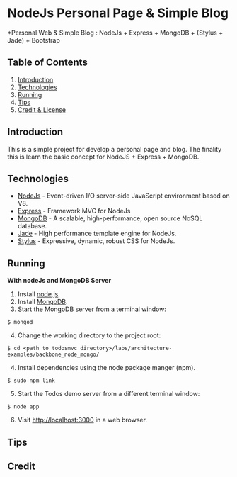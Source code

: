 # NodeJs Personal Page & Simple Blog
*Personal Web & Simple Blog : NodeJs + Express +  MongoDB + (Stylus + Jade) + Bootstrap

## <a name='TOC'>Table of Contents</a>

1. [Introduction](#intro)
1. [Technologies](#tech)
1. [Running](#run)
1. [Tips](#tips)
1. [Credit & License](#credit)

## <a name='intro'>Introduction</a>

This is a simple project for develop a personal page and blog. The finality this is learn the basic concept for NodeJS + Express + MongoDB.

## <a name='tech'>Technologies</a>

- [NodeJs](http://nodejs.org/) - Event-driven I/O server-side JavaScript environment based on V8.
- [Express](http://expressjs.com/) - Framework MVC for NodeJs
- [MongoDB](http://www.mongodb.org/) - A scalable, high-performance, open source NoSQL database.
- [Jade](http://jade-lang.com/) - High performance template engine for NodeJs.
- [Stylus](http://learnboost.github.com/stylus/) - Expressive, dynamic, robust CSS for NodeJs.

## <a name='run'>Running</a>
**With nodeJs and MongoDB Server**
	
1. Install [node.js](http://nodejs.org/#download).
2. Install [MongoDB](http://www.mongodb.org/downloads).
3. Start the MongoDB server from a terminal window:
```
$ mongod
```
4. Change the working directory to the project root:
```
$ cd <path to todosmvc directory>/labs/architecture-examples/backbone_node_mongo/
```
4. Install dependencies using the node package manger (npm).
```
$ sudo npm link
```
5. Start the Todos demo server from a different terminal window:
```
$ node app
```
6. Visit [http://localhost:3000](http://localhost:3000) in a web browser.
	

## <a name='tips'>Tips</a>

## <a name='credit'>Credit</a>
